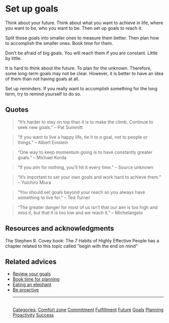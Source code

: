 # Set up goals

Think about your future. Think about what you want to achieve in life, where you want to be, who you want to be. Then set up goals to reach it.

Split those goals into smaller ones to measure them better. Then plan how to accomplish the smaller ones. Book time for them.

Don't be afraid of big goals. You will reach them if you are constant. Little by little.

It is hard to think about the future. To plan for the unknown. Therefore, some long-term goals may not be clear. However, it is better to have an idea of them than not having goals at all.

Set up reminders. If you really want to accomplish something for the long term, try to remind yourself to do so.

## Quotes

> “It’s harder to stay on top than it is to make the climb. Continue to seek new goals.” – Pat Summitt

> “If you want to live a happy life, tie it to a goal, not to people or things.” – Albert Einstein

> “One way to keep momentum going is to have constantly greater goals.” – Michael Korda

> “If you aim for nothing, you'll hit it every time.” – Source unknown

> “It’s important to set your own goals and work hard to achieve them.” – Yuichiro Miura

> “You should set goals beyond your reach so you always have something to live for.” – Ted Turner

> “The greater danger for most of us isn’t that our aim is too high and miss it, but that it is too low and we reach it.” – Michelangelo

## Resources and acknowledgments

The Stephen R. Covey book: The 7 Habits of Highly Effective People has a chapter related to this topic called "begin with the end on mind"

## Related advices

- [Review your goals](Review%20your%20goals)
- [Book time for planning](Book%20time%20for%20planning/index.md)
- [Eating an elephant](Eating%20an%20elephant/index.md)
- [Be proactive](Be%20proactive/index.md)<hr/><br/>[Categories:](Categories/index.md) [Comfort zone](Categories/Comfort%20zone.md) [Commitment](Categories/Commitment.md) [Fulfillment](Categories/Fulfillment.md) [Future](Categories/Future.md) [Goals](Categories/Goals.md) [Planning](Categories/Planning.md) [Proactivity](Categories/Proactivity.md) [Success](Categories/Success.md)